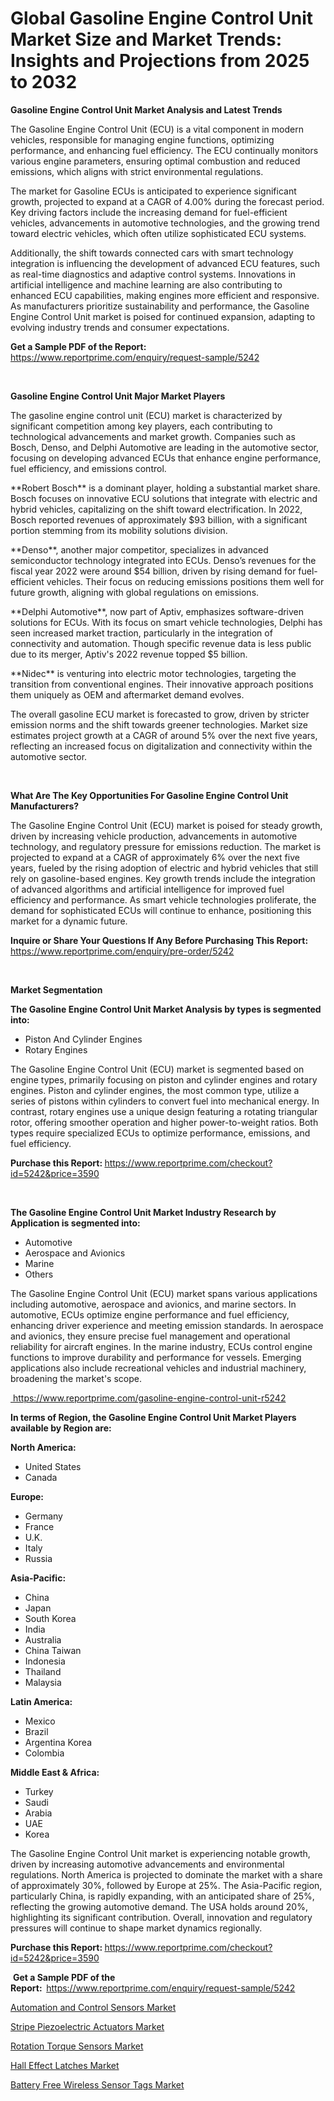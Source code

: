 <p><h1>Global Gasoline Engine Control Unit Market Size and Market Trends: Insights and Projections from 2025 to 2032</h1></p><p><strong>Gasoline Engine Control Unit Market Analysis and Latest Trends</strong></p>
<p><p>The Gasoline Engine Control Unit (ECU) is a vital component in modern vehicles, responsible for managing engine functions, optimizing performance, and enhancing fuel efficiency. The ECU continually monitors various engine parameters, ensuring optimal combustion and reduced emissions, which aligns with strict environmental regulations. </p><p>The market for Gasoline ECUs is anticipated to experience significant growth, projected to expand at a CAGR of 4.00% during the forecast period. Key driving factors include the increasing demand for fuel-efficient vehicles, advancements in automotive technologies, and the growing trend toward electric vehicles, which often utilize sophisticated ECU systems. </p><p>Additionally, the shift towards connected cars with smart technology integration is influencing the development of advanced ECU features, such as real-time diagnostics and adaptive control systems. Innovations in artificial intelligence and machine learning are also contributing to enhanced ECU capabilities, making engines more efficient and responsive. As manufacturers prioritize sustainability and performance, the Gasoline Engine Control Unit market is poised for continued expansion, adapting to evolving industry trends and consumer expectations.</p></p>
<p><strong>Get a Sample PDF of the Report:&nbsp;</strong> <a href="https://www.reportprime.com/enquiry/request-sample/5242?utm_campaign=1082&utm_medium=2&utm_source=Github&utm_content=ia&utm_term=19032025&utm_id=gasoline-engine-control-unit">https://www.reportprime.com/enquiry/request-sample/5242</a></p>
<p>&nbsp;</p>
<p><strong>Gasoline Engine Control Unit Major Market Players</strong></p>
<p><p>The gasoline engine control unit (ECU) market is characterized by significant competition among key players, each contributing to technological advancements and market growth. Companies such as Bosch, Denso, and Delphi Automotive are leading in the automotive sector, focusing on developing advanced ECUs that enhance engine performance, fuel efficiency, and emissions control.</p><p>**Robert Bosch** is a dominant player, holding a substantial market share. Bosch focuses on innovative ECU solutions that integrate with electric and hybrid vehicles, capitalizing on the shift toward electrification. In 2022, Bosch reported revenues of approximately $93 billion, with a significant portion stemming from its mobility solutions division.</p><p>**Denso**, another major competitor, specializes in advanced semiconductor technology integrated into ECUs. Denso’s revenues for the fiscal year 2022 were around $54 billion, driven by rising demand for fuel-efficient vehicles. Their focus on reducing emissions positions them well for future growth, aligning with global regulations on emissions.</p><p>**Delphi Automotive**, now part of Aptiv, emphasizes software-driven solutions for ECUs. With its focus on smart vehicle technologies, Delphi has seen increased market traction, particularly in the integration of connectivity and automation. Though specific revenue data is less public due to its merger, Aptiv's 2022 revenue topped $5 billion.</p><p>**Nidec** is venturing into electric motor technologies, targeting the transition from conventional engines. Their innovative approach positions them uniquely as OEM and aftermarket demand evolves.</p><p>The overall gasoline ECU market is forecasted to grow, driven by stricter emission norms and the shift towards greener technologies. Market size estimates project growth at a CAGR of around 5% over the next five years, reflecting an increased focus on digitalization and connectivity within the automotive sector.</p></p>
<p>&nbsp;</p>
<p><strong>What Are The Key Opportunities For Gasoline Engine Control Unit Manufacturers?</strong></p>
<p><p>The Gasoline Engine Control Unit (ECU) market is poised for steady growth, driven by increasing vehicle production, advancements in automotive technology, and regulatory pressure for emissions reduction. The market is projected to expand at a CAGR of approximately 6% over the next five years, fueled by the rising adoption of electric and hybrid vehicles that still rely on gasoline-based engines. Key growth trends include the integration of advanced algorithms and artificial intelligence for improved fuel efficiency and performance. As smart vehicle technologies proliferate, the demand for sophisticated ECUs will continue to enhance, positioning this market for a dynamic future.</p></p>
<p><strong>Inquire or Share Your Questions If Any Before Purchasing This Report:</strong> <a href="https://www.reportprime.com/enquiry/pre-order/5242?utm_campaign=1082&utm_medium=2&utm_source=Github&utm_content=ia&utm_term=19032025&utm_id=gasoline-engine-control-unit">https://www.reportprime.com/enquiry/pre-order/5242</a></p>
<p>&nbsp;</p>
<p><strong>Market Segmentation</strong></p>
<p><strong>The Gasoline Engine Control Unit Market Analysis by types is segmented into:</strong></p>
<p><ul><li>Piston And Cylinder Engines</li><li>Rotary Engines</li></ul></p>
<p><p>The Gasoline Engine Control Unit (ECU) market is segmented based on engine types, primarily focusing on piston and cylinder engines and rotary engines. Piston and cylinder engines, the most common type, utilize a series of pistons within cylinders to convert fuel into mechanical energy. In contrast, rotary engines use a unique design featuring a rotating triangular rotor, offering smoother operation and higher power-to-weight ratios. Both types require specialized ECUs to optimize performance, emissions, and fuel efficiency.</p></p>
<p><strong>Purchase this Report:&nbsp;</strong><a href="https://www.reportprime.com/checkout?id=5242&price=3590&utm_campaign=1082&utm_medium=2&utm_source=Github&utm_content=ia&utm_term=19032025&utm_id=gasoline-engine-control-unit">https://www.reportprime.com/checkout?id=5242&price=3590</a></p>
<p>&nbsp;</p>
<p><strong>The Gasoline Engine Control Unit Market Industry Research by Application is segmented into:</strong></p>
<p><ul><li>Automotive</li><li>Aerospace and Avionics</li><li>Marine</li><li>Others</li></ul></p>
<p><p>The Gasoline Engine Control Unit (ECU) market spans various applications including automotive, aerospace and avionics, and marine sectors. In automotive, ECUs optimize engine performance and fuel efficiency, enhancing driver experience and meeting emission standards. In aerospace and avionics, they ensure precise fuel management and operational reliability for aircraft engines. In the marine industry, ECUs control engine functions to improve durability and performance for vessels. Emerging applications also include recreational vehicles and industrial machinery, broadening the market's scope.</p></p>
<p><a href="https://www.reportprime.com/gasoline-engine-control-unit-r5242?utm_campaign=1082&utm_medium=2&utm_source=Github&utm_content=ia&utm_term=19032025&utm_id=gasoline-engine-control-unit">&nbsp;https://www.reportprime.com/gasoline-engine-control-unit-r5242</a></p>
<p><strong>In terms of Region, the Gasoline Engine Control Unit Market Players available by Region are:</strong></p>
<p>
    <p> <strong> North America: </strong>
        <ul>
            <li>United States</li>
            <li>Canada</li>
        </ul>
        </p> 
    <p> <strong> Europe: </strong>
        <ul>
            <li>Germany</li>
            <li>France</li>
            <li>U.K.</li>
            <li>Italy</li>
            <li>Russia</li>
        </ul>
        </p> 
    <p> <strong> Asia-Pacific: </strong>
        <ul>
            <li>China</li>
            <li>Japan</li>
            <li>South Korea</li>
            <li>India</li>
            <li>Australia</li>
            <li>China Taiwan</li>
            <li>Indonesia</li>
            <li>Thailand</li>
            <li>Malaysia</li>
        </ul>
        </p> 
    <p> <strong> Latin America: </strong>
        <ul>
            <li>Mexico</li>
            <li>Brazil</li>
            <li>Argentina Korea</li>
            <li>Colombia</li>
        </ul>
        </p> 
    <p> <strong> Middle East & Africa: </strong>
        <ul>
            <li>Turkey</li>
            <li>Saudi</li>
            <li>Arabia</li>
            <li>UAE</li>
            <li>Korea</li>
        </ul>
    </p>
    </p>
<p><p>The Gasoline Engine Control Unit market is experiencing notable growth, driven by increasing automotive advancements and environmental regulations. North America is projected to dominate the market with a share of approximately 30%, followed by Europe at 25%. The Asia-Pacific region, particularly China, is rapidly expanding, with an anticipated share of 25%, reflecting the growing automotive demand. The USA holds around 20%, highlighting its significant contribution. Overall, innovation and regulatory pressures will continue to shape market dynamics regionally.</p></p>
<p><strong>Purchase this Report: </strong><a href="https://www.reportprime.com/checkout?id=5242&price=3590&utm_campaign=1082&utm_medium=2&utm_source=Github&utm_content=ia&utm_term=19032025&utm_id=gasoline-engine-control-unit">https://www.reportprime.com/checkout?id=5242&price=3590</a></p>
<p>&nbsp;<strong>Get a Sample PDF of the Report:&nbsp;&nbsp;</strong><a href="https://www.reportprime.com/enquiry/request-sample/5242?utm_campaign=1082&utm_medium=2&utm_source=Github&utm_content=ia&utm_term=19032025&utm_id=gasoline-engine-control-unit">https://www.reportprime.com/enquiry/request-sample/5242</a></p>
<p><strong></strong></p>
<p><p><a href="https://github.com/gambokaiohjr/Market-Research-Report-List-1/blob/main/automation-and-control-sensors-market.md?utm_campaign=1082&utm_medium=2&utm_source=Github&utm_content=ia&utm_term=19032025&utm_id=gasoline-engine-control-unit">Automation and Control Sensors Market</a></p><p><a href="https://github.com/owaysusing/Market-Research-Report-List-1/blob/main/stripe-piezoelectric-actuators-market.md?utm_campaign=1082&utm_medium=2&utm_source=Github&utm_content=ia&utm_term=19032025&utm_id=gasoline-engine-control-unit">Stripe Piezoelectric Actuators Market</a></p><p><a href="https://github.com/bocksovers0r/Market-Research-Report-List-1/blob/main/rotation-torque-sensors-market.md?utm_campaign=1082&utm_medium=2&utm_source=Github&utm_content=ia&utm_term=19032025&utm_id=gasoline-engine-control-unit">Rotation Torque Sensors Market</a></p><p><a href="https://github.com/skoppmerlib9/Market-Research-Report-List-1/blob/main/hall-effect-latches-market.md?utm_campaign=1082&utm_medium=2&utm_source=Github&utm_content=ia&utm_term=19032025&utm_id=gasoline-engine-control-unit">Hall Effect Latches Market</a></p><p><a href="https://github.com/aijazdeitzbq/Market-Research-Report-List-1/blob/main/battery-free-wireless-sensor-tags-market.md?utm_campaign=1082&utm_medium=2&utm_source=Github&utm_content=ia&utm_term=19032025&utm_id=gasoline-engine-control-unit">Battery Free Wireless Sensor Tags Market</a></p></p>